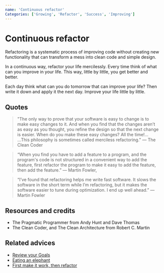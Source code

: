 ```yaml
---
name: 'Continuous refactor'
Categories: ['Growing', 'Refactor', 'Success', 'Improving']
---
```

# Continuous refactor

Refactoring is a systematic process of improving code without creating new functionality that can transform a mess into clean code and simple design.

In a continuous way, refactor your life mercilessly. Every time think of what can you improve in your life. This way, little by little, you get better and better.

Each day think what can you do tomorrow that can improve your life? Then write it down and apply it the next day. Improve your life little by little.

## Quotes

> "The only way to prove that your software is easy to change is to make easy changes to it. And when you find that the changes aren’t as easy as you thought, you refine the design so that the next change is easier. When do you make these easy changes? All the time!... ...This philosophy is sometimes called merciless refactoring." ― The Clean Coder

> “When you find you have to add a feature to a program, and the program's code is not structured in a convenient way to add the feature, first refactor the program to make it easy to add the feature, then add the feature.” ― Martin Fowler,

> “I’ve found that refactoring helps me write fast software. It slows the software in the short term while I’m refactoring, but it makes the software easier to tune during optimization. I end up well ahead.” ― Martin Fowler

## Resources and credits

- The Pragmatic Programmer from Andy Hunt and Dave Thomas
- The Clean Coder, and The Clean Architecture from Robert C. Martin

## Related advices

- [Review your Goals](../Review%20your%20Goals/index.md)
- [Eating an elephant](../Eating%20an%20elephant/index.md)
- [First make it work, then refactor](../First%20make%20it%20work,%20then%20refactor/index.md)
